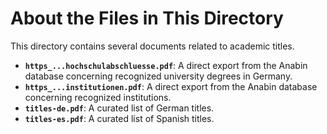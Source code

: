 # About the Files in This Directory

This directory contains several documents related to academic titles.

* **`https_...hochschulabschluesse.pdf`**: A direct export from the Anabin database concerning recognized university degrees in Germany.
* **`https_...institutionen.pdf`**: A direct export from the Anabin database concerning recognized institutions.
* **`titles-de.pdf`**: A curated list of German titles.
* **`titles-es.pdf`**: A curated list of Spanish titles.
